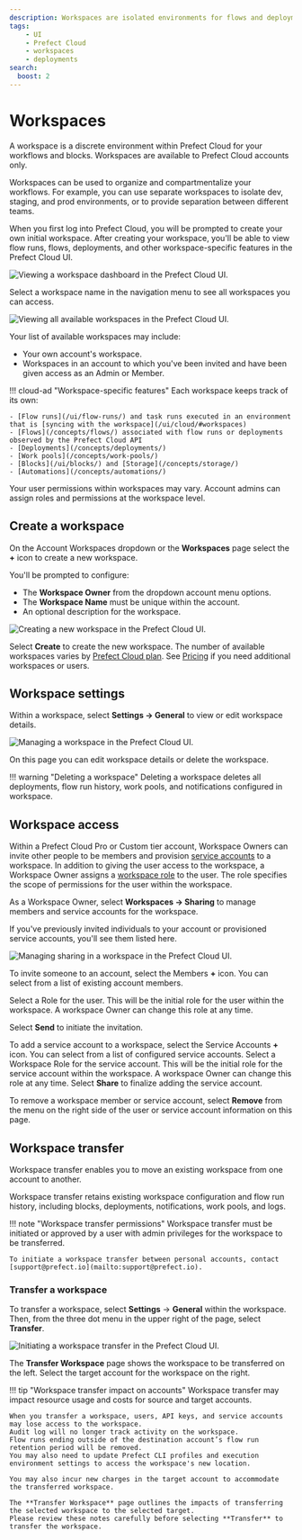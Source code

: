 ```yaml
---
description: Workspaces are isolated environments for flows and deployments within Prefect Cloud.
tags:
    - UI
    - Prefect Cloud
    - workspaces
    - deployments
search:
  boost: 2
---
```


# Workspaces <span class="badge cloud"></span>

A workspace is a discrete environment within Prefect Cloud for your workflows and blocks.
Workspaces are available to Prefect Cloud accounts only.

Workspaces can be used to organize and compartmentalize your workflows.
For example, you can use separate workspaces to isolate dev, staging, and prod environments, or to provide separation between different teams.

When you first log into Prefect Cloud, you will be prompted to create your own initial workspace.
After creating your workspace, you'll be able to view flow runs, flows, deployments, and other workspace-specific features in the Prefect Cloud UI.

![Viewing a workspace dashboard in the Prefect Cloud UI.](/img/ui/cloud-new-workspace.png)

Select a workspace name in the navigation menu to see all workspaces you can access.

![Viewing all available workspaces in the Prefect Cloud UI.](/img/ui/all-workspaces.png)

Your list of available workspaces may include:

- Your own account's workspace.
- Workspaces in an account to which you've been invited and have been given access as an Admin or Member.

!!! cloud-ad "Workspace-specific features"
    Each workspace keeps track of its own:

    - [Flow runs](/ui/flow-runs/) and task runs executed in an environment that is [syncing with the workspace](/ui/cloud/#workspaces)
    - [Flows](/concepts/flows/) associated with flow runs or deployments observed by the Prefect Cloud API
    - [Deployments](/concepts/deployments/)
    - [Work pools](/concepts/work-pools/)
    - [Blocks](/ui/blocks/) and [Storage](/concepts/storage/)
    - [Automations](/concepts/automations/)

Your user permissions within workspaces may vary.
Account admins can assign roles and permissions at the workspace level.

## Create a workspace

On the Account Workspaces dropdown or the **Workspaces** page select the **+** icon to create a new workspace.

You'll be prompted to configure:

- The **Workspace Owner** from the dropdown account menu options.
- The **Workspace Name** must be unique within the account.
- An optional description for the workspace.

![Creating a new workspace in the Prefect Cloud UI.](/img/ui/create-workspace.png)

Select **Create** to create the new workspace.
The number of available workspaces varies by [Prefect Cloud plan](https://www.prefect.io/pricing/).
See [Pricing](https://www.prefect.io/pricing/) if you need additional workspaces or users.

## Workspace settings

Within a workspace, select **Settings -> General** to view or edit workspace details.  

![Managing a workspace in the Prefect Cloud UI.](/img/ui/workspace-settings.png)

On this page you can edit workspace details or delete the workspace.

!!! warning "Deleting a workspace"
    Deleting a workspace deletes all deployments, flow run history, work pools, and notifications configured in workspace.

## Workspace access <span class="badge pro"></span> <span class="badge custom"></span>

Within a Prefect Cloud Pro or Custom tier account, Workspace Owners can invite other people to be members and provision [service accounts](/ui/service-accounts/) to a workspace.
In addition to giving the user access to the workspace, a Workspace Owner assigns a [workspace role](/ui/roles/) to the user.
The role specifies the scope of permissions for the user within the workspace.

As a Workspace Owner, select **Workspaces -> Sharing** to manage members and service accounts for the workspace.

If you've previously invited individuals to your account or provisioned service accounts, you'll see them listed here.

![Managing sharing in a workspace in the Prefect Cloud UI.](/img/ui/workspace-sharing.png)

To invite someone to an account, select the Members **+** icon. You can select from a list of existing account members.

Select a Role for the user.
This will be the initial role for the user within the workspace. A workspace Owner can change this role at any time.

Select **Send** to initiate the invitation.

To add a service account to a workspace, select the Service Accounts **+** icon.
You can select from a list of configured service accounts.
Select a Workspace Role for the service account. This will be the initial role for the service account within the workspace.
A workspace Owner can change this role at any time. Select **Share** to finalize adding the service account.

To remove a workspace member or service account, select **Remove** from the menu on the right side of the user or service account information on this page.

## Workspace transfer

Workspace transfer enables you to move an existing workspace from one account to another.

Workspace transfer retains existing workspace configuration and flow run history, including blocks, deployments, notifications, work pools, and logs.

!!! note "Workspace transfer permissions"
    Workspace transfer must be initiated or approved by a user with admin privileges for the workspace to be transferred.

    To initiate a workspace transfer between personal accounts, contact [support@prefect.io](mailto:support@prefect.io).

### Transfer a workspace

To transfer a workspace, select **Settings**  -> **General** within the workspace.
Then, from the three dot menu in the upper right of the page, select **Transfer**.

![Initiating a workspace transfer in the Prefect Cloud UI.](/img/ui/workspace-transfer.png)

The **Transfer Workspace** page shows the workspace to be transferred on the left.
Select the target account for the workspace on the right.

!!! tip "Workspace transfer impact on accounts"
    Workspace transfer may impact resource usage and costs for source and target accounts.

    When you transfer a workspace, users, API keys, and service accounts may lose access to the workspace. 
    Audit log will no longer track activity on the workspace. 
    Flow runs ending outside of the destination account’s flow run retention period will be removed. 
    You may also need to update Prefect CLI profiles and execution environment settings to access the workspace's new location.

    You may also incur new charges in the target account to accommodate the transferred workspace.

    The **Transfer Workspace** page outlines the impacts of transferring the selected workspace to the selected target. 
    Please review these notes carefully before selecting **Transfer** to transfer the workspace.
